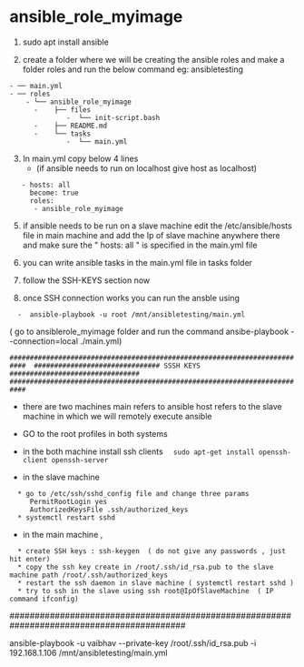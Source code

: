 # ansible_role_myimage


1. sudo apt install ansible
   
2. create a folder where we will be creating the ansible roles and make a folder roles and run the below command  eg: ansibletesting
````
- ── main.yml
- ── roles
    - └── ansible_role_myimage
      -    ├── files
              -  └── init-script.bash
      -    ├── README.md
      -    └── tasks
              -  └── main.yml
````
   
3. In main.yml copy below 4 lines
     -    (if ansible needs to run on localhost give host as localhost)

````
   - hosts: all 
     become: true 
     roles: 
      - ansible_role_myimage

````
5. if ansible needs to be run on a slave machine 
   edit the /etc/ansible/hosts file in main machine and add the Ip of slave machine anywhere there 
   and make sure the " hosts: all " is specified in the main.yml file 

6. you can write ansible tasks in the main.yml file in tasks folder 
7. follow the SSH-KEYS section now 

8. once SSH connection works you can run the ansble using 

``   -  ansible-playbook -u root /mnt/ansibletesting/main.yml  ``

( go to ansiblerole_myimage folder
   and run the command 
   ansibe-playbook --connection=local ./main.yml)
   
``
########################################################################## 
############################### SSSH KEYS ################################
##########################################################################
``
* there are two machines 
   main refers to ansible 
   host refers to the slave machine in which we will remotely execute ansible 

 * GO to the root profiles in both systems
 * in the both machine install ssh clients
   ``  sudo apt-get install openssh-client openssh-server``
 * in the slave machine 
 ```
   * go to /etc/ssh/sshd_config file and change three params
      PermitRootLogin yes
      AuthorizedKeysFile .ssh/authorized_keys
   * systemctl restart sshd
 ```
 * in the main machine , 
 ```
   * create SSH keys : ssh-keygen  ( do not give any passwords , just hit enter)
   * copy the ssh key create in /root/.ssh/id_rsa.pub to the slave machine path /root/.ssh/authorized_keys
   * restart the ssh daemon in slave machine ( systemctl restart sshd )
   * try to ssh in the slave using ssh root@IpOfSlaveMachine  ( IP command ifconfig)
 ```

###########################################################################################

ansible-playbook -u vaibhav --private-key /root/.ssh/id_rsa.pub -i 192.168.1.106 /mnt/ansibletesting/main.yml
